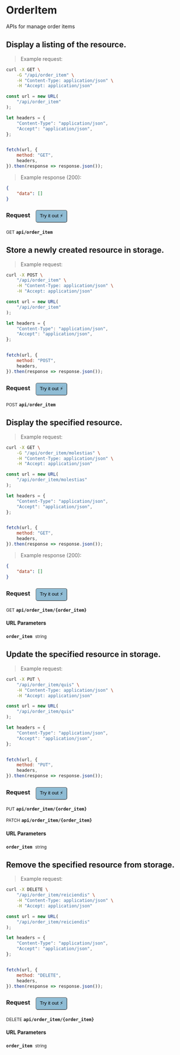 # OrderItem

APIs for manage order items

## Display a listing of the resource.




> Example request:

```bash
curl -X GET \
    -G "/api/order_item" \
    -H "Content-Type: application/json" \
    -H "Accept: application/json"
```

```javascript
const url = new URL(
    "/api/order_item"
);

let headers = {
    "Content-Type": "application/json",
    "Accept": "application/json",
};


fetch(url, {
    method: "GET",
    headers,
}).then(response => response.json());
```


> Example response (200):

```json
{
    "data": []
}
```
<div id="execution-results-GETapi-order_item" hidden>
    <blockquote>Received response<span id="execution-response-status-GETapi-order_item"></span>:</blockquote>
    <pre class="json"><code id="execution-response-content-GETapi-order_item"></code></pre>
</div>
<div id="execution-error-GETapi-order_item" hidden>
    <blockquote>Request failed with error:</blockquote>
    <pre><code id="execution-error-message-GETapi-order_item"></code></pre>
</div>
<form id="form-GETapi-order_item" data-method="GET" data-path="api/order_item" data-authed="0" data-hasfiles="0" data-headers='{"Content-Type":"application\/json","Accept":"application\/json"}' onsubmit="event.preventDefault(); executeTryOut('GETapi-order_item', this);">
<h3>
    Request&nbsp;&nbsp;&nbsp;
        <button type="button" style="background-color: #8fbcd4; padding: 5px 10px; border-radius: 5px; border-width: thin;" id="btn-tryout-GETapi-order_item" onclick="tryItOut('GETapi-order_item');">Try it out ⚡</button>
    <button type="button" style="background-color: #c97a7e; padding: 5px 10px; border-radius: 5px; border-width: thin;" id="btn-canceltryout-GETapi-order_item" onclick="cancelTryOut('GETapi-order_item');" hidden>Cancel</button>&nbsp;&nbsp;
    <button type="submit" style="background-color: #6ac174; padding: 5px 10px; border-radius: 5px; border-width: thin;" id="btn-executetryout-GETapi-order_item" hidden>Send Request 💥</button>
    </h3>
<p>
<small class="badge badge-green">GET</small>
 <b><code>api/order_item</code></b>
</p>
</form>


## Store a newly created resource in storage.




> Example request:

```bash
curl -X POST \
    "/api/order_item" \
    -H "Content-Type: application/json" \
    -H "Accept: application/json"
```

```javascript
const url = new URL(
    "/api/order_item"
);

let headers = {
    "Content-Type": "application/json",
    "Accept": "application/json",
};


fetch(url, {
    method: "POST",
    headers,
}).then(response => response.json());
```


<div id="execution-results-POSTapi-order_item" hidden>
    <blockquote>Received response<span id="execution-response-status-POSTapi-order_item"></span>:</blockquote>
    <pre class="json"><code id="execution-response-content-POSTapi-order_item"></code></pre>
</div>
<div id="execution-error-POSTapi-order_item" hidden>
    <blockquote>Request failed with error:</blockquote>
    <pre><code id="execution-error-message-POSTapi-order_item"></code></pre>
</div>
<form id="form-POSTapi-order_item" data-method="POST" data-path="api/order_item" data-authed="0" data-hasfiles="0" data-headers='{"Content-Type":"application\/json","Accept":"application\/json"}' onsubmit="event.preventDefault(); executeTryOut('POSTapi-order_item', this);">
<h3>
    Request&nbsp;&nbsp;&nbsp;
        <button type="button" style="background-color: #8fbcd4; padding: 5px 10px; border-radius: 5px; border-width: thin;" id="btn-tryout-POSTapi-order_item" onclick="tryItOut('POSTapi-order_item');">Try it out ⚡</button>
    <button type="button" style="background-color: #c97a7e; padding: 5px 10px; border-radius: 5px; border-width: thin;" id="btn-canceltryout-POSTapi-order_item" onclick="cancelTryOut('POSTapi-order_item');" hidden>Cancel</button>&nbsp;&nbsp;
    <button type="submit" style="background-color: #6ac174; padding: 5px 10px; border-radius: 5px; border-width: thin;" id="btn-executetryout-POSTapi-order_item" hidden>Send Request 💥</button>
    </h3>
<p>
<small class="badge badge-black">POST</small>
 <b><code>api/order_item</code></b>
</p>
</form>


## Display the specified resource.




> Example request:

```bash
curl -X GET \
    -G "/api/order_item/molestias" \
    -H "Content-Type: application/json" \
    -H "Accept: application/json"
```

```javascript
const url = new URL(
    "/api/order_item/molestias"
);

let headers = {
    "Content-Type": "application/json",
    "Accept": "application/json",
};


fetch(url, {
    method: "GET",
    headers,
}).then(response => response.json());
```


> Example response (200):

```json
{
    "data": []
}
```
<div id="execution-results-GETapi-order_item--order_item-" hidden>
    <blockquote>Received response<span id="execution-response-status-GETapi-order_item--order_item-"></span>:</blockquote>
    <pre class="json"><code id="execution-response-content-GETapi-order_item--order_item-"></code></pre>
</div>
<div id="execution-error-GETapi-order_item--order_item-" hidden>
    <blockquote>Request failed with error:</blockquote>
    <pre><code id="execution-error-message-GETapi-order_item--order_item-"></code></pre>
</div>
<form id="form-GETapi-order_item--order_item-" data-method="GET" data-path="api/order_item/{order_item}" data-authed="0" data-hasfiles="0" data-headers='{"Content-Type":"application\/json","Accept":"application\/json"}' onsubmit="event.preventDefault(); executeTryOut('GETapi-order_item--order_item-', this);">
<h3>
    Request&nbsp;&nbsp;&nbsp;
        <button type="button" style="background-color: #8fbcd4; padding: 5px 10px; border-radius: 5px; border-width: thin;" id="btn-tryout-GETapi-order_item--order_item-" onclick="tryItOut('GETapi-order_item--order_item-');">Try it out ⚡</button>
    <button type="button" style="background-color: #c97a7e; padding: 5px 10px; border-radius: 5px; border-width: thin;" id="btn-canceltryout-GETapi-order_item--order_item-" onclick="cancelTryOut('GETapi-order_item--order_item-');" hidden>Cancel</button>&nbsp;&nbsp;
    <button type="submit" style="background-color: #6ac174; padding: 5px 10px; border-radius: 5px; border-width: thin;" id="btn-executetryout-GETapi-order_item--order_item-" hidden>Send Request 💥</button>
    </h3>
<p>
<small class="badge badge-green">GET</small>
 <b><code>api/order_item/{order_item}</code></b>
</p>
<h4 class="fancy-heading-panel"><b>URL Parameters</b></h4>
<p>
<b><code>order_item</code></b>&nbsp;&nbsp;<small>string</small>  &nbsp;
<input type="text" name="order_item" data-endpoint="GETapi-order_item--order_item-" data-component="url" required  hidden>
<br>
</p>
</form>


## Update the specified resource in storage.




> Example request:

```bash
curl -X PUT \
    "/api/order_item/quis" \
    -H "Content-Type: application/json" \
    -H "Accept: application/json"
```

```javascript
const url = new URL(
    "/api/order_item/quis"
);

let headers = {
    "Content-Type": "application/json",
    "Accept": "application/json",
};


fetch(url, {
    method: "PUT",
    headers,
}).then(response => response.json());
```


<div id="execution-results-PUTapi-order_item--order_item-" hidden>
    <blockquote>Received response<span id="execution-response-status-PUTapi-order_item--order_item-"></span>:</blockquote>
    <pre class="json"><code id="execution-response-content-PUTapi-order_item--order_item-"></code></pre>
</div>
<div id="execution-error-PUTapi-order_item--order_item-" hidden>
    <blockquote>Request failed with error:</blockquote>
    <pre><code id="execution-error-message-PUTapi-order_item--order_item-"></code></pre>
</div>
<form id="form-PUTapi-order_item--order_item-" data-method="PUT" data-path="api/order_item/{order_item}" data-authed="0" data-hasfiles="0" data-headers='{"Content-Type":"application\/json","Accept":"application\/json"}' onsubmit="event.preventDefault(); executeTryOut('PUTapi-order_item--order_item-', this);">
<h3>
    Request&nbsp;&nbsp;&nbsp;
        <button type="button" style="background-color: #8fbcd4; padding: 5px 10px; border-radius: 5px; border-width: thin;" id="btn-tryout-PUTapi-order_item--order_item-" onclick="tryItOut('PUTapi-order_item--order_item-');">Try it out ⚡</button>
    <button type="button" style="background-color: #c97a7e; padding: 5px 10px; border-radius: 5px; border-width: thin;" id="btn-canceltryout-PUTapi-order_item--order_item-" onclick="cancelTryOut('PUTapi-order_item--order_item-');" hidden>Cancel</button>&nbsp;&nbsp;
    <button type="submit" style="background-color: #6ac174; padding: 5px 10px; border-radius: 5px; border-width: thin;" id="btn-executetryout-PUTapi-order_item--order_item-" hidden>Send Request 💥</button>
    </h3>
<p>
<small class="badge badge-darkblue">PUT</small>
 <b><code>api/order_item/{order_item}</code></b>
</p>
<p>
<small class="badge badge-purple">PATCH</small>
 <b><code>api/order_item/{order_item}</code></b>
</p>
<h4 class="fancy-heading-panel"><b>URL Parameters</b></h4>
<p>
<b><code>order_item</code></b>&nbsp;&nbsp;<small>string</small>  &nbsp;
<input type="text" name="order_item" data-endpoint="PUTapi-order_item--order_item-" data-component="url" required  hidden>
<br>
</p>
</form>


## Remove the specified resource from storage.




> Example request:

```bash
curl -X DELETE \
    "/api/order_item/reiciendis" \
    -H "Content-Type: application/json" \
    -H "Accept: application/json"
```

```javascript
const url = new URL(
    "/api/order_item/reiciendis"
);

let headers = {
    "Content-Type": "application/json",
    "Accept": "application/json",
};


fetch(url, {
    method: "DELETE",
    headers,
}).then(response => response.json());
```


<div id="execution-results-DELETEapi-order_item--order_item-" hidden>
    <blockquote>Received response<span id="execution-response-status-DELETEapi-order_item--order_item-"></span>:</blockquote>
    <pre class="json"><code id="execution-response-content-DELETEapi-order_item--order_item-"></code></pre>
</div>
<div id="execution-error-DELETEapi-order_item--order_item-" hidden>
    <blockquote>Request failed with error:</blockquote>
    <pre><code id="execution-error-message-DELETEapi-order_item--order_item-"></code></pre>
</div>
<form id="form-DELETEapi-order_item--order_item-" data-method="DELETE" data-path="api/order_item/{order_item}" data-authed="0" data-hasfiles="0" data-headers='{"Content-Type":"application\/json","Accept":"application\/json"}' onsubmit="event.preventDefault(); executeTryOut('DELETEapi-order_item--order_item-', this);">
<h3>
    Request&nbsp;&nbsp;&nbsp;
        <button type="button" style="background-color: #8fbcd4; padding: 5px 10px; border-radius: 5px; border-width: thin;" id="btn-tryout-DELETEapi-order_item--order_item-" onclick="tryItOut('DELETEapi-order_item--order_item-');">Try it out ⚡</button>
    <button type="button" style="background-color: #c97a7e; padding: 5px 10px; border-radius: 5px; border-width: thin;" id="btn-canceltryout-DELETEapi-order_item--order_item-" onclick="cancelTryOut('DELETEapi-order_item--order_item-');" hidden>Cancel</button>&nbsp;&nbsp;
    <button type="submit" style="background-color: #6ac174; padding: 5px 10px; border-radius: 5px; border-width: thin;" id="btn-executetryout-DELETEapi-order_item--order_item-" hidden>Send Request 💥</button>
    </h3>
<p>
<small class="badge badge-red">DELETE</small>
 <b><code>api/order_item/{order_item}</code></b>
</p>
<h4 class="fancy-heading-panel"><b>URL Parameters</b></h4>
<p>
<b><code>order_item</code></b>&nbsp;&nbsp;<small>string</small>  &nbsp;
<input type="text" name="order_item" data-endpoint="DELETEapi-order_item--order_item-" data-component="url" required  hidden>
<br>
</p>
</form>



